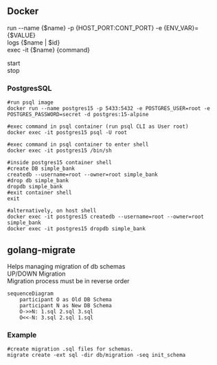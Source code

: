 ## Docker

run --name {$name} -p {HOST_PORT:CONT_PORT} -e {ENV_VAR}={$VALUE}  
logs {$name | $id}  
exec -it {$name} {command}  

start  
stop  

### PostgresSQL

```shell
#run psql image
docker run --name postgres15 -p 5433:5432 -e POSTGRES_USER=root -e POSTGRES_PASSWORD=secret -d postgres:15-alpine

#exec command in psql container (run psql CLI as User root)
docker exec -it postgres15 psql -U root

#exec command in psql container to enter shell
docker exec -it postgres15 /bin/sh

#inside postgres15 container shell
#create DB simple_bank
createdb --username=root --owner=root simple_bank
#drop db simple_bank
dropdb simple_bank
#exit container shell
exit

#alternatively, on host shell
docker exec -it postgres15 createdb --username=root --owner=root simple_bank
docker exec -it postgres15 dropdb simple_bank
```

## golang-migrate
Helps managing migration of db schemas  
UP/DOWN Migration  
Migration process must be in reverse order
```mermaid
sequenceDiagram
    participant O as Old DB Schema
    participant N as New DB Schema
    O->>N: 1.sql 2.sql 3.sql
    O<<-N: 3.sql 2.sql 1.sql
```

### Example
```shell
#create migration .sql files for schemas.
migrate create -ext sql -dir db/migration -seq init_schema
```